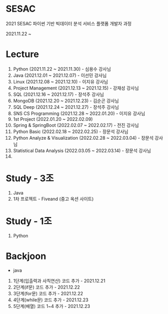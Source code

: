 # SESAC
2021 SESAC 파이썬 기반 빅데이터 분석 서비스 플랫폼 개발자 과정

2021.11.22 ~


# Lecture

01. Python (2021.11.22 ~ 2021.11.30) - 심용수 강사님
02. Java (2021.12.01 ~ 2021.12.07) - 이선민 강사님
03. Linux (2021.12.08 ~ 2021.12.10) - 이지유 강사님
04. Project Management (2021.12.13 ~ 2021.12.15) - 강재성 강사님
05. SQL (2021.12.16 ~ 2021.12.17) - 장석주 강사님
06. MongoDB (2021.12.20 ~ 2021.12.23) - 김순곤 강사님
07. SQL Deep (2021.12.24 ~ 2021.12.27) - 장석주 강사님
08. SNS CS Programming (2021.12.28 ~ 2022.01.20) - 이지유 강사님
09. 1st Project (2022.01.20 ~ 2022.02.09)
10. Spring & SpringBoot (2022.02.07 ~ 2022.02.17) - 전진 강사님
11. Python Basic (2022.02.18 ~ 2022.02.25) - 장문석 강사님
12. Python Analyze & Visualization (2022.02.28 ~ 2022.03.04) - 장문석 강사님
13. Statistical Data Analysis (2022.03.05 ~ 2022.03.14) - 장문석 강사님
14.


# Study - 3조

1. Java
2. 1차 프로젝트 - Fiveand (중고 옥션 사이트)

# Study - 1조

1. Python

# Backjoon

- java
1. 1단계(입출력과 사칙연산) 코드 추가 - 2021.12.21
2. 2단계(if문) 코드 추가 - 2021.12.22
3. 3단계(for문) 코드 추가 - 2021.12.22
4. 4단계(while문) 코드 추가 - 2021.12.23
5. 5단계(배열) 코드 1~4 추가 - 2021.12.23
